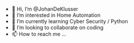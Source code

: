 - 👋 Hi, I’m @JohanDeKlusser
- 👀 I’m interested in Home Automation
- 🌱 I’m currently learning Cyber Security / Python
- 💞️ I’m looking to collaborate on coding
- 📫 How to reach me ...

<!---
JohanDeKlusser/JohanDeKlusser is a ✨ special ✨ repository because its `README.md` (this file) appears on your GitHub profile.
You can click the Preview link to take a look at your changes.
--->
